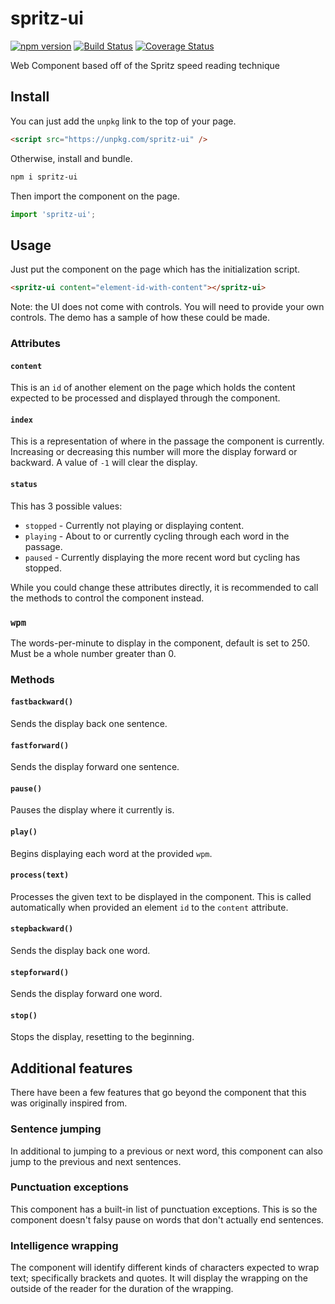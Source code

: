 # spritz-ui
[![npm version](https://img.shields.io/npm/v/spritz-ui.svg)](https://www.npmjs.com/package/spritz-ui)
[![Build Status](https://travis-ci.org/ddamato/spritz-ui.svg?branch=master)](https://travis-ci.org/ddamato/spritz-ui)
[![Coverage Status](https://coveralls.io/repos/github/ddamato/spritz-ui/badge.svg?branch=master)](https://coveralls.io/github/ddamato/spritz-ui?branch=master)

Web Component based off of the Spritz speed reading technique

## Install

You can just add the `unpkg` link to the top of your page.

```html
<script src="https://unpkg.com/spritz-ui" />
```

Otherwise, install and bundle.

```sh
npm i spritz-ui
```

Then import the component on the page.

```js
import 'spritz-ui';
```

## Usage

Just put the component on the page which has the initialization script.
```html
<spritz-ui content="element-id-with-content"></spritz-ui>
```

Note: the UI does not come with controls. You will need to provide your own controls. The demo has a sample of how these could be made.

### Attributes
#### `content`
This is an `id` of another element on the page which holds the content expected to be processed and displayed through the component.

#### `index`
This is a representation of where in the passage the component is currently. Increasing or decreasing this number will more the display forward or backward. A value of `-1` will clear the display.

#### `status`
This has 3 possible values:
- `stopped` - Currently not playing or displaying content.
- `playing` - About to or currently cycling through each word in the passage.
- `paused` - Currently displaying the more recent word but cycling has stopped.

While you could change these attributes directly, it is recommended to call the methods to control the component instead.

### `wpm`
The words-per-minute to display in the component, default is set to 250. Must be a whole number greater than 0.

### Methods
#### `fastbackward()`
Sends the display back one sentence.

#### `fastforward()`
Sends the display forward one sentence.

#### `pause()`
Pauses the display where it currently is.

#### `play()`
Begins displaying each word at the provided `wpm`.

#### `process(text)`
Processes the given text to be displayed in the component. This is called automatically when provided an element `id` to the `content` attribute.

#### `stepbackward()`
Sends the display back one word.

#### `stepforward()`
Sends the display forward one word.

#### `stop()`
Stops the display, resetting to the beginning.

## Additional features

There have been a few features that go beyond the component that this was originally inspired from.

### Sentence jumping
In additional to jumping to a previous or next word, this component can also jump to the previous and next sentences.

### Punctuation exceptions
This component has a built-in list of punctuation exceptions. This is so the component doesn't falsy pause on words that don't actually end sentences.

### Intelligence wrapping
The component will identify different kinds of characters expected to wrap text; specifically brackets and quotes. It will display the wrapping on the outside of the reader for the duration of the wrapping.